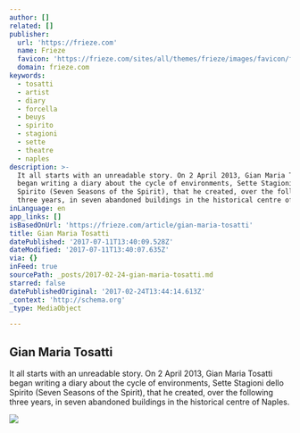```yaml
---
author: []
related: []
publisher:
  url: 'https://frieze.com'
  name: Frieze
  favicon: 'https://frieze.com/sites/all/themes/frieze/images/favicon/favicon.ico'
  domain: frieze.com
keywords:
  - tosatti
  - artist
  - diary
  - forcella
  - beuys
  - spirito
  - stagioni
  - sette
  - theatre
  - naples
description: >-
  It all starts with an unreadable story. On 2 April 2013, Gian Maria Tosatti
  began writing a diary about the cycle of environments, Sette Stagioni dello
  Spirito (Seven Seasons of the Spirit), that he created, over the following
  three years, in seven abandoned buildings in the historical centre of Naples.
inLanguage: en
app_links: []
isBasedOnUrl: 'https://frieze.com/article/gian-maria-tosatti'
title: Gian Maria Tosatti
datePublished: '2017-07-11T13:40:09.528Z'
dateModified: '2017-07-11T13:40:07.635Z'
via: {}
inFeed: true
sourcePath: _posts/2017-02-24-gian-maria-tosatti.md
starred: false
datePublishedOriginal: '2017-02-24T13:44:14.613Z'
_context: 'http://schema.org'
_type: MediaObject

---
```

<article style=""><h1>Gian Maria Tosatti</h1><p>It all starts with an unreadable story. On 2 April 2013, Gian Maria Tosatti began writing a diary about the cycle of environments, Sette Stagioni dello Spirito (Seven Seasons of the Spirit), that he created, over the following three years, in seven abandoned buildings in the historical centre of Naples.</p><img src="https://frieze.com/sites/default/files/2_106.jpg" /></article>